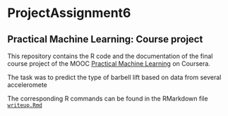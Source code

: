 # ProjectAssignment6

## Practical Machine Learning: Course project


This repository contains the R code and the documentation of the final course project of the MOOC [Practical Machine Learning](https://www.coursera.org/course/predmachlearn) on Coursera.

The task was to predict the type of barbell lift based on data from several acceleromete

The corresponding R commands can be found in the RMarkdown file [`writeup.Rmd`](https://github.com/shravishthaak/ProjectAssignment6/blob/master/writeup.Rmd)
